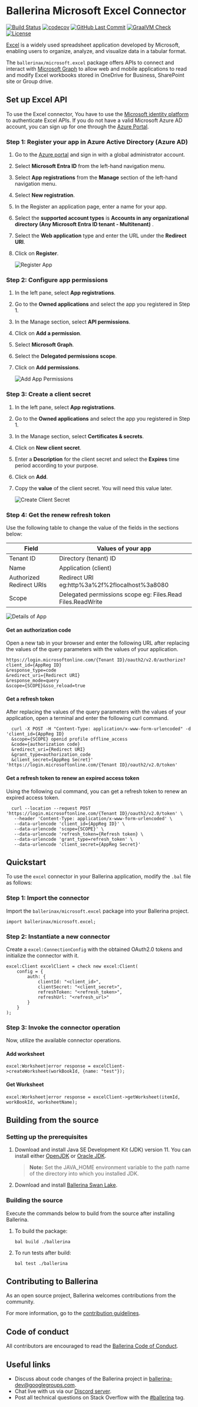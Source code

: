 Ballerina Microsoft Excel Connector
===================

[![Build Status](https://github.com/ballerina-platform/module-ballerinax-microsoft.excel/workflows/CI/badge.svg)](https://github.com/ballerina-platform/module-ballerinax-microsoft.excel/actions?query=workflow%3ACI)
[![codecov](https://codecov.io/gh/ballerina-platform/module-ballerinax-microsoft.excel/branch/master/graph/badge.svg)](https://codecov.io/gh/ballerina-platform/module-ballerinax-microsoft.excel)
[![GitHub Last Commit](https://img.shields.io/github/last-commit/ballerina-platform/module-ballerinax-microsoft.excel.svg)](https://github.com/ballerina-platform/module-ballerinax-microsoft.excel/commits/master)
[![GraalVM Check](https://github.com/ballerina-platform/module-ballerinax-microsoft.excel/actions/workflows/build-with-bal-test-native.yml/badge.svg)](https://github.com/ballerina-platform/module-ballerinax-microsoft.excel/actions/workflows/build-with-bal-test-native.yml)
[![License](https://img.shields.io/badge/License-Apache%202.0-blue.svg)](https://opensource.org/licenses/Apache-2.0)

[Excel](https://www.microsoft.com/en-ww/microsoft-365/excel) is a widely used spreadsheet application developed by Microsoft, enabling users to organize, analyze, and visualize data in a tabular format.

The `ballerinax/microsoft.excel` package offers APIs to connect and interact with [Microsoft Graph](https://learn.microsoft.com/en-us/graph/api/resources/excel?view=graph-rest-1.0 ) to allow web and mobile applications to read and modify Excel workbooks stored in OneDrive for Business, SharePoint site or Group drive.

## Set up Excel API

To use the Excel connector, You have to use the [Microsoft identity platform](https://learn.microsoft.com/en-us/entra/identity-platform/) to authenticate Excel APIs. If you do not have a valid Microsoft Azure AD account, you can sign up for one through the [Azure Portal](https://portal.azure.com/).

### Step 1: Register your app in Azure Active Directory (Azure AD)

1. Go to the [Azure portal](https://portal.azure.com/) and sign in with a global administrator account.

2. Select **Microsoft Entra ID** from the left-hand navigation menu.

3. Select **App registrations** from the **Manage** section of the left-hand navigation menu.

4. Select **New registration**.

5. In the Register an application page, enter a name for your app.

6. Select the **supported account types** is **Accounts in any organizational directory (Any Microsoft Entra ID tenant - Multitenant)** .

7. Select the **Web application** type and enter the URL under the **Redirect URI**.

8. Click on **Register**.

   ![Register App](https://raw.githubusercontent.com/ballerina-platform/module-ballerinax-microsoft.excel/master/docs/setup/resources/register_app.png)

### Step 2: Configure app permissions

1. In the left pane, select **App registrations**. 

2. Go to the **Owned applications** and select the app you registered in Step 1. 

3. In the Manage section, select **API permissions**.

4. Click on **Add a permission**. 

5. Select **Microsoft Graph**. 

6. Select the **Delegated permissions scope**. 

7. Click on **Add permissions**.

   ![Add App Permissions](https://raw.githubusercontent.com/ballerina-platform/module-ballerinax-microsoft.excel/master/docs/setup/resources/add_app_permission.png)

### Step 3: Create a client secret

1. In the left pane, select **App registrations**.
2. Go to the **Owned applications** and select the app you registered in Step 1.
3. In the Manage section, select **Certificates & secrets**. 
4. Click on **New client secret**. 
5. Enter a **Description** for the client secret and select the **Expires** time period according to your purpose. 
6. Click on **Add**. 
7. Copy the **value** of the client secret. You will need this value later.

   ![Create Client Secret](https://raw.githubusercontent.com/ballerina-platform/module-ballerinax-microsoft.excel/master/docs/setup/resources/create_client_secrets.png)

### Step 4: Get the renew refresh token

Use the following table to change the value of the fields in the sections below:

   | Field                    | Values of your app                                         |
   |------------------------------------------------------------| -------------------- |
   | Tenant ID        | Directory (tenant) ID                                      |
   | Name                     | Application (client)                                       |
   | Authorized Redirect URIs | Redirect URI eg:http%3a%2f%2flocalhost%3a8080              |
   | Scope                    | Delegated permissions scope eg: Files.Read Files.ReadWrite |

   ![Details of App](https://raw.githubusercontent.com/ballerina-platform/module-ballerinax-microsoft.excel/master/docs/setup/resources/deatils_of_app.png)

#### Get an authorization code

Open a new tab in your browser and enter the following URL after replacing the values of the query parameters with the values of your application.
   ```
   https://login.microsoftonline.com/{Tenant ID}/oauth2/v2.0/authorize?client_id={AppReg ID}
   &response_type=code
   &redirect_uri={Redirect URI}
   &response_mode=query
   &scope={SCOPE}&sso_reload=true
   ```
#### Get a refresh token

After replacing the values of the query parameters with the values of your application, open a terminal and enter the following curl command.

```
  curl -X POST -H "Content-Type: application/x-www-form-urlencoded" -d 'client_id={AppReg ID}
  &scope={SCOPE} openid profile offline_access
  &code={authorization code}
  &redirect_uri={Redirect URI}
  &grant_type=authorization_code
  &client_secret={AppReg Secret}' 'https://login.microsoftonline.com/{Tenant ID}/oauth2/v2.0/token'
```

#### Get a refresh token to renew an expired access token

Using the following cul command, you can get a refresh token to renew an expired access token.

```
  curl --location --request POST 'https://login.microsoftonline.com/{Tenant ID}/oauth2/v2.0/token' \
   --header 'Content-Type: application/x-www-form-urlencoded' \
   --data-urlencode 'client_id={AppReg ID}' \
   --data-urlencode 'scope={SCOPE}' \
   --data-urlencode 'refresh_token={Refresh token} \
   --data-urlencode 'grant_type=refresh_token' \
   --data-urlencode 'client_secret={AppReg Secret}'
```

## Quickstart

To use the `excel` connector in your Ballerina application, modify the `.bal` file as follows:

### Step 1: Import the connector

Import the `ballerinax/microsoft.excel` package into your Ballerina project.

```ballerina
import ballerinax/microsoft.excel;
```

### Step 2: Instantiate a new connector

Create a `excel:ConnectionConfig` with the obtained OAuth2.0 tokens and initialize the connector with it.

```ballerina
excel:Client excelClient = check new excel:Client(
    config = {
        auth: {
            clientId: "<client_id>",
            clientSecret: "<client_secret>",
            refreshToken: "<refresh_token>",
            refreshUrl: "<refresh_url>"
        }
    }
);
```

### Step 3: Invoke the connector operation

Now, utilize the available connector operations.

#### Add worksheet

```ballerina
excel:Worksheet|error response = excelClient->createWorksheet(workBookId, {name: "test"});
```

#### Get Worksheet

```ballerina
excel:Worksheet|error response = excelClient->getWorksheet(itemId, workBookId, worksheetName);
```

## Building from the source

### Setting up the prerequisites

1. Download and install Java SE Development Kit (JDK) version 11. You can install either [OpenJDK](https://adoptopenjdk.net/) or [Oracle JDK](https://www.oracle.com/java/technologies/javase-jdk11-downloads.html).

    > **Note:** Set the JAVA_HOME environment variable to the path name of the directory into which you installed JDK.

2. Download and install [Ballerina Swan Lake](https://ballerina.io/). 

### Building the source
Execute the commands below to build from the source after installing Ballerina.

1. To build the package:
    ```    
    bal build ./ballerina
    ```
2. To run tests after build:
    ```
    bal test ./ballerina
    ```
## Contributing to Ballerina
As an open source project, Ballerina welcomes contributions from the community. 

For more information, go to the [contribution guidelines](https://github.com/ballerina-platform/ballerina-lang/blob/main/CONTRIBUTING.md).

## Code of conduct
All contributors are encouraged to read the [Ballerina Code of Conduct](https://ballerina.io/code-of-conduct).

## Useful links
* Discuss about code changes of the Ballerina project in [ballerina-dev@googlegroups.com](mailto:ballerina-dev@googlegroups.com).
* Chat live with us via our [Discord server](https://discord.gg/ballerinalang).
* Post all technical questions on Stack Overflow with the [#ballerina](https://stackoverflow.com/questions/tagged/ballerina) tag.
